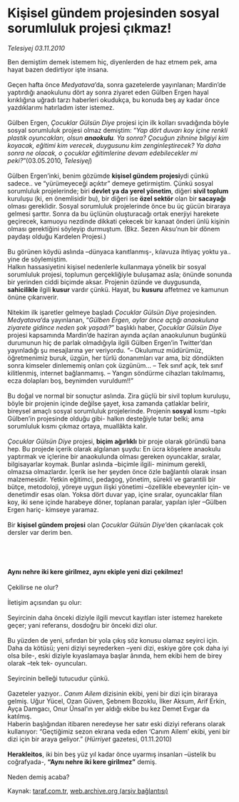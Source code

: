 # Kişisel gündem projesinden sosyal sorumluluk projesi çıkmaz!

*Telesiyej 03.11.2010*

<div class="yazi">Ben demiştim demek istemem hiç, diyenlerden de haz etmem pek, ama hayat bazen dedirtiyor işte insana. <br/><br/>Geçen hafta önce <i>Medyatava</i>’da, sonra gazetelerde yayınlanan; Mardin’de yaptırdığı anaokulunu dört ay sonra ziyaret eden Gülben Ergen hayal kırıklığına uğradı tarzı haberleri okudukça, bu konuda beş ay kadar önce yazdıklarımı hatırladım ister istemez. <br/><br/>Gülben Ergen, <i>Çocuklar Gülsün Diye</i> projesi için ilk kolları sıvadığında böyle sosyal sorumluluk projesi olmaz demiştim: “<i>Yap dört duvarı koy içine renkli plastik oyuncakları, olsun <b>anaokulu</b>. Ya sonra? Çocuğun zihnine bilgiyi kim koyacak, eğitimi kim verecek, duygusunu kim zenginleştirecek? Ya daha sonra ne olacak, o çocuklar eğitimlerine devam edebilecekler mi peki?</i>”(03.05.2010, <i>Telesiyej</i>) <br/><br/>Gülben Ergen’inki, benim gözümde <b>kişisel gündem projesi</b>ydi çünkü sadece.. ve “yürümeyeceği açıktır” demeye getirmiştim. Çünkü sosyal sorumluluk projelerinde; biri <b>devlet ya da yerel yönetim</b>, diğeri <b>sivil toplum </b>kuruluşu (ki, en önemlisidir bu), bir diğeri ise <b>özel sektör</b> olan bir<b> sacayağı</b> olması gereklidir. Sosyal sorumluluk projelerinde önce bu üç gücün biraraya gelmesi şarttır. Sonra da bu üçlünün oluşturacağı ortak enerjiyi harekete geçirecek, kamuoyu nezdinde dikkati çekecek bir kanaat önderi ünlü kişinin olması gerektiğini söyleyip durmuştum. (Bkz. Sezen Aksu’nun bir dönem paydaşı olduğu Kardelen Projesi.) <br/><br/>Bu görünen köydü aslında –dünyaca kanıtlanmış-, kılavuza ihtiyaç yoktu ya.. yine de söylemiştim. <br/>Halkın hassasiyetini kişisel nedenlerle kullanmaya yönelik bir sosyal sorumluluk projesi, toplumun gerçekliğiyle buluşamaz asla; önünde sonunda bir yerinden ciddi biçimde aksar. Projenin özünde ve duygusunda, <b>sahicilikle </b>ilgili<b> kusur</b> vardır çünkü. Hayat, bu <b>kusuru</b> affetmez ve kamunun önüne çıkarıverir. <br/><br/>Nitekim ilk işaretler gelmeye başladı <i>Çocuklar Gülsün Diye</i> projesinden. <i>Medyatava</i>’da yayınlanan, “<i>Gülben Ergen, aylar önce açtığı anaokuluna ziyarete gidince neden şok yaşadı?</i>”<i> </i>başlıklı haber, <i>Çocuklar Gülsün Diye</i> projesi kapsamında Mardin’de haziran ayında açılan anaokulunun bugünkü durumunun hiç de parlak olmadığıyla ilgili Gülben Ergen’in Twitter’dan yayınladığı şu mesajlarına yer veriyordu. “– Okulumuz müdürümüz, öğretmenimiz buruk, üzgün, her türlü donanımları var ama, biz döndükten sonra kimseler dinlememiş onları çok üzgünüm... – Tek sınıf açık, tek sınıf kilitlenmiş, internet bağlanmamış. – Yangın söndürme cihazları takılmamış, ecza dolapları boş, beynimden vuruldum!!” <br/><br/>Bu doğal ve normal bir sonuçtur aslında. Zira güçlü bir sivil toplum kuruluşu, böyle bir projenin içinde değilse şayet, kısa zamanda çatlaklar belirir, bireysel amaçlı sosyal sorumluluk projelerinde. Projenin<b> sosyal</b> kısmı –tıpkı Gülben’in projesinde olduğu gibi- halkın desteğiyle tutar belki; ama sorumluluk kısmı çıkmaz ortaya, muallâkta kalır. <br/><br/><i>Çocuklar Gülsün Diye</i> projesi, <b>biçim ağırlıklı</b> bir proje olarak göründü bana hep. Bu projede içerik olarak algılanan şuydu: En ücra köşelere anaokulu yaptırmak ve içlerine bir anaokulunda olması gereken oyuncaklar, sıralar, bilgisayarlar koymak. Bunlar aslında –biçimle ilgili- minimum gerekli, olmazsa olmazlardır. İçerik ise her şeyden önce özle bağlantılı olarak insan malzemesidir. Yetkin eğitimci, pedagog, yönetim, sürekli ve garantili bir bütçe, metodoloji, yöreye uygun ilişki yönetimi –özellikle ebeveynler için- ve denetimdir esas olan. Yoksa dört duvar yap, içine sıralar, oyuncaklar filan koy, iki sene içinde harabeye döner, toplanan paralar, yapılan işler –Gülben Ergen hariç- kimseye yaramaz. <br/><br/>Bir <b>kişisel gündem projesi</b> olan <i>Çocuklar Gülsün Diye</i>’den çıkarılacak çok dersler var derim ben.<br/><br/>         <br/>  
<h4>Aynı nehre iki kere girilmez, aynı ekiple yeni dizi çekilmez! </h4>Çekilirse ne olur? <br/><br/>İletişim açısından şu olur: <br/><br/>Seyircinin daha önceki diziyle ilgili mevcut kayıtları ister istemez harekete geçer; yani referansı, dosdoğru bir önceki dizi olur. <br/><br/>Bu yüzden de yeni, sıfırdan bir yola çıkış söz konusu olamaz seyirci için. Daha da kötüsü; yeni diziyi seyrederken –yeni dizi, eskiye göre çok daha iyi olsa bile-, eski diziyle kıyaslamaya başlar ânında, hem ekibi hem de birey olarak –tek tek- oyuncuları. <br/><br/>Seyircinin belleği tutucudur çünkü. <br/><br/>Gazeteler yazıyor.. <i>Canım Ailem</i> dizisinin ekibi, yeni bir dizi için biraraya gelmiş. Uğur Yücel, Ozan Güven, Şebnem Bozoklu, İlker Aksum, Arif Erkin, Ayça Damgacı, Onur Ünsal’ın yer aldığı ekibe bu kez Demet Evgar da katılmış. <br/>Haberin başlığından itibaren neredeyse her satır eski diziyi referans olarak kullanıyor: “Geçtiğimiz sezon ekrana veda eden ‘Canım Ailem’ ekibi, yeni bir dizi için bir araya geliyor.” (<i>Hürriyet</i> gazetesi, 01.11.2010) <b><br/><br/>Herakleitos</b>, iki bin beş yüz yıl kadar önce uyarmış insanları –üstelik bu coğrafyada-, <b>“Aynı nehre iki kere girilmez”</b> demiş. <br/><br/>Neden demiş acaba?</div>

Kaynak: [taraf.com.tr](http://www.taraf.com.tr:80/telesiyej/makale-kisisel-gundem-projesinden-sosyal-sorumluluk.htm), [web.archive.org (arşiv bağlantısı)](http://web.archive.org/web/20101106010311/http://www.taraf.com.tr:80/telesiyej/makale-kisisel-gundem-projesinden-sosyal-sorumluluk.htm)
